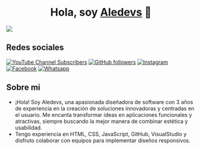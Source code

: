 <div align="center">
<h1 align="center">Hola, soy <a href="https://aristi.dev">Aledevs</a> 👋</h1>
</div>
<img src="https://github.com/user-attachments/assets/3d86f0e7-eeb3-48d7-af3d-b931557b2445">

## Redes sociales
[![YouTube Channel Subscribers](https://img.shields.io/youtube/channel/subscribers/UC-52gmBzNPozCKJrOOMdEMg)](https://youtube.com/@aledevs-u2g?si=WCsFHhPxd7J3gBaf)
[![GitHub followers](https://img.shields.io/github/followers/MoiiNnz?style=social)](https://github.com/Alejandra-2007)
[![Instagram](https://img.shields.io/badge/Instagram-%23E4405F.svg?style=for-the-badge&logo=Instagram&logoColor=white)](https://www.instagram.com/alesita17_/?hl=es)
[![Facebook](https://img.shields.io/badge/Facebook-%231877F2.svg?style=for-the-badge&logo=Facebook&logoColor=white)](https://www.facebook.com/aalejandra.cruz0?locale=es_LA)
[![Whatsapp](https://img.shields.io/badge/WhatsApp-25D366?style=for-the-badge&logo=whatsapp&logoColor=white)](https://web.whatsapp.com/)


## Sobre mi

- ¡Hola! Soy Aledevs, una apasionada diseñadora de software con 3 años de experiencia en la creación de soluciones innovadoras y centradas en el usuario. Me encanta transformar ideas en aplicaciones funcionales y atractivas, siempre buscando la mejor manera de combinar estética y usabilidad.
- Tengo experiencia en HTML, CSS, JavaScript, GitHub, VisualStudio y disfruto colaborar con equipos para implementar diseños responsivos.
                                                                                      
                                                                        
               
